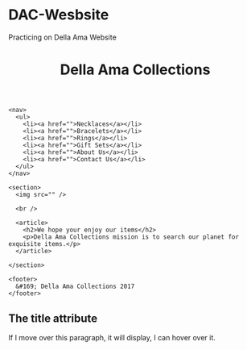 # DAC-Wesbsite
Practicing on Della Ama Website

<!DOCTYPE html>
<html>
  <head>
    <title>Della Ama Collections</title>
    <link rel="stylesheet" href="style.css">
  </head>

  <body>
    <header>
      <h1>Della Ama Collections</h1>
    </header>

    <nav>
      <ul>
        <li><a href="">Necklaces</a></li>
        <li><a href="">Bracelets</a></li>
        <li><a href="">Rings</a></li>
        <li><a href="">Gift Sets</a></li>
        <li><a href="">About Us</a></li>
        <li><a href="">Contact Us</a></li>
      </ul>
    </nav>

    <section>
      <img src="" />

      <br />

      <article>
        <h2>We hope your enjoy our items</h2>
        <p>Della Ama Collections mission is to search our planet for exquisite items.</p>
      </article>

    </section>

    <footer>
      &#169; Della Ama Collections 2017
    </footer>

  </body>
</html>


<!DOCTYPE html>
<html>
<body>

<h2>The title attribute</h2>

<p title="Title Tip">
If I move over this paragraph, it will display, I can hover over it.
</p>

</body>
</html>
